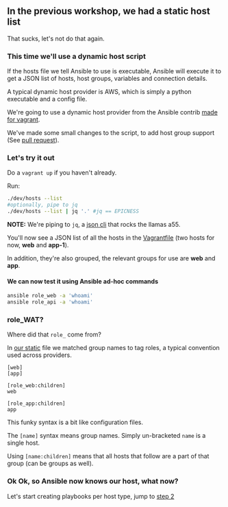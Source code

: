 ## In the previous workshop, we had a static host list

That sucks, let's not do that again.

### This time we'll use a dynamic host script

If the hosts file we tell Ansible to use is executable, Ansible will execute it to get a JSON list of hosts, host groups, variables and connection details.

A typical dynamic host provider is AWS, which is simply a python executable and a config file.

We're going to use a dynamic host provider from the Ansible contrib [made for vagrant](https://github.com/ansible/ansible/raw/devel/contrib/inventory/vagrant.py).

We've made some small changes to the script, to add host group support (See [pull request](https://github.com/ansible/ansible/pull/14235)).

### Let's try it out

Do a `vagrant up` if you haven't already.

Run:

```sh
./dev/hosts --list
#optionally, pipe to jq
./dev/hosts --list | jq '.' #jq == EPICNESS
```

**NOTE:**  We're piping to `jq`, a [json cli](https://stedolan.github.io/jq) that rocks the llamas a55.

You'll now see a JSON list of all the hosts in the [Vagrantfile](../Vagrantfile) (two hosts for now, **web** and **app-1**).

In addition, they're also grouped, the relevant groups for use are **web** and **app**.

#### We can now test it using Ansible ad-hoc commands

```sh
ansible role_web -a 'whoami'
ansible role_api -a 'whoami'
```

### role_WAT?

Where did that `role_` come from?

In [our static](../dev/static) file we matched group names to tag roles, a typical convention used across providers.

```
[web]
[app]

[role_web:children]
web

[role_app:children]
app
```

This funky syntax is a bit like configuration files.

The `[name]` syntax means group names. Simply un-bracketed `name` is a single host.

Using `[name:children]` means that all hosts that follow are a part of that group (can be groups as well).

### Ok Ok, so Ansible now knows our host, what now?

Let's start creating playbooks per host type, jump to [step 2](./2_playbooks_per_host.md)
